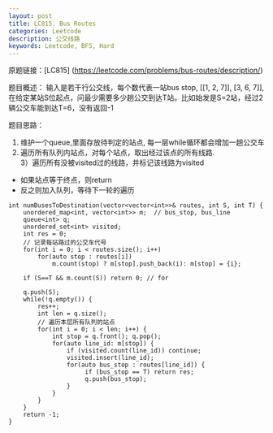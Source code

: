 ```yaml
---
layout: post
title: LC815. Bus Routes
categories: Leetcode
description: 公交线路
keywords: Leetcode, BFS, Hard
---
```


原题链接：[LC815] (https://leetcode.com/problems/bus-routes/description/)  

题目概述： 输入是若干行公交线，每个数代表一站bus stop, [[1, 2, 7]], [3, 6, 7]], 在给定某站S位起点，问最少需要多少趟公交到达T站。比如始发是S=2站，经过2辆公交车能到达T=6，没有返回-1

题目思路：  
  1) 维护一个queue,里面存放待判定的站点, 每一层while循环都会增加一趟公交车  
  2) 遍历所有队列内站点，对每个站点，取出经过该点的所有线路.  
  3）遍历所有没被visited过的线路，并标记该线路为visited
  
 *  如果站点等于终点，则return
 *  反之则加入队列，等待下一轮的遍历

```
int numBusesToDestination(vector<vector<int>>& routes, int S, int T) {
    unordered_map<int, vector<int>> m;  // bus_stop, bus_line
    queue<int> q;
    unordered_set<int> visited;
    int res = 0;
    // 记录每站路过的公交车代号
    for(int i = 0; i < routes.size(); i++) 
        for(auto stop : routes[i]) 
            m.count(stop) ? m[stop].push_back(i): m[stop] = {i};
    
    if (S==T && m.count(S)) return 0; // for 
    
    q.push(S);
    while(!q.empty()) {
        res++;
        int len = q.size();
        // 遍历本层所有队列的站点
        for(int i = 0; i < len; i++) {
            int stop = q.front(); q.pop();
            for(auto line_id: m[stop]) {                  
                if (visited.count(line_id)) continue;
                visited.insert(line_id);
                for(auto bus_stop : routes[line_id]) {
                     if (bus_stop == T) return res;
                     q.push(bus_stop);
                }
            }
        }
    }
    return -1;
}
```
